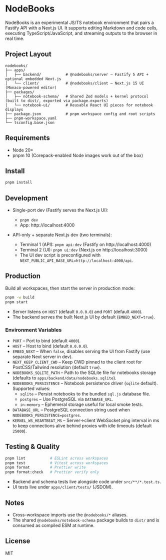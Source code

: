 # NodeBooks

NodeBooks is an experimental JS/TS notebook environment that pairs a Fastify API with a Next.js UI. It supports editing Markdown and code cells, executing TypeScript/JavaScript, and streaming outputs to the browser in real time.

## Project Layout

```
nodebooks/
├── apps/
│   ├── backend/           # @nodebooks/server – Fastify 5 API + optional embedded Next.js
│   └── client/            # @nodebooks/client – Next.js 15 UI (Monaco-powered editor)
├── packages/
│   ├── notebook-schema/   # Shared Zod models + kernel protocol (built to dist/, exported via package.exports)
│   └── notebook-ui/       # Reusable React UI pieces for notebook displays
├── package.json           # pnpm workspace config and root scripts
├── pnpm-workspace.yaml
└── tsconfig.base.json
```

## Requirements

- Node 20+
- pnpm 10 (Corepack-enabled Node images work out of the box)

## Install

```bash
pnpm install
```

## Development

- Single-port dev (Fastify serves the Next.js UI):
  - `pnpm dev`
  - App: http://localhost:4000

- API-only + separate Next.js dev (two terminals):
  - Terminal 1 (API): `pnpm api:dev` (Fastify on http://localhost:4000)
  - Terminal 2 (UI): `pnpm ui:dev` (Next.js on http://localhost:3000)
  - The UI dev script is preconfigured with `NEXT_PUBLIC_API_BASE_URL=http://localhost:4000/api`.

## Production

Build all workspaces, then start the server in production mode:

```bash
pnpm -w build
pnpm start
```

- Server listens on `HOST` (default `0.0.0.0`) and `PORT` (default `4000`).
- The backend serves the built Next.js UI by default (`EMBED_NEXT=true`).

### Environment Variables

- `PORT` – Port to bind (default `4000`).
- `HOST` – Host to bind (default `0.0.0.0`).
- `EMBED_NEXT` – When `false`, disables serving the UI from Fastify (use separate Next server in dev).
- `NEXT_KEEP_CLIENT_CWD` – Keep CWD pinned to the client root for PostCSS/Tailwind resolution (default `true`).
- `NODEBOOKS_SQLITE_PATH` – Path to the SQLite file for notebooks storage (defaults to `apps/backend/data/nodebooks.sqlite`).
- `NODEBOOKS_PERSISTENCE` – Notebook persistence driver (`sqlite` default). Supported values:
  - `sqlite` – Persist notebooks to the bundled `sql.js` database file.
  - `postgres` – Use PostgreSQL via `DATABASE_URL`.
  - `in-memory` – Ephemeral storage useful for local smoke tests.
- `DATABASE_URL` – PostgreSQL connection string used when `NODEBOOKS_PERSISTENCE=postgres`.
- `KERNEL_WS_HEARTBEAT_MS` – Server→client WebSocket ping interval in ms to keep
  connections alive behind proxies with idle timeouts (default `25000`).

## Testing & Quality

```bash
pnpm lint           # ESLint across workspaces
pnpm test           # Vitest across workspaces
pnpm format         # Prettier write
pnpm format:check   # Prettier verify only
```

- Backend and schema tests live alongside code under `src/**/*.test.ts`.
- UI tests live under `apps/client/tests/` (JSDOM).

## Notes

- Cross-workspace imports use the `@nodebooks/*` aliases.
- The shared `@nodebooks/notebook-schema` package builds to `dist/` and is consumed as compiled ESM at runtime.

## License

MIT
